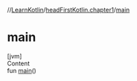//[LearnKotlin](../index.md)/[headFirstKotlin.chapter1](index.md)/[main](main.md)



# main  
[jvm]  
Content  
fun [main](main.md)()  




